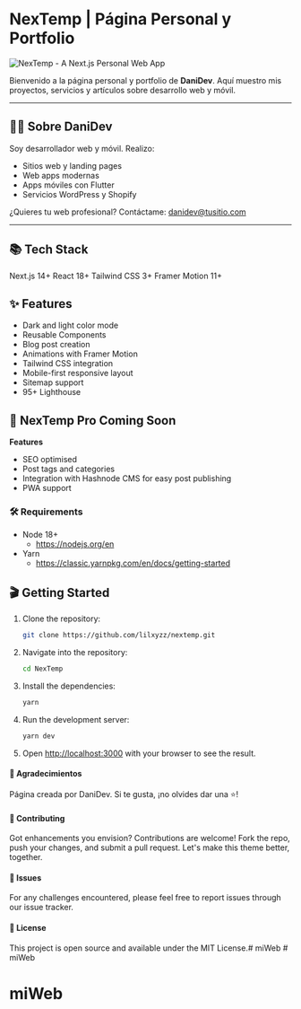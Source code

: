 
# NexTemp | Página Personal y Portfolio

![NexTemp - A Next.js Personal Web App](https://github.com/lilxyzz/nextemp/blob/main/public/NexTemp-cover.png)


Bienvenido a la página personal y portfolio de **DaniDev**. Aquí muestro mis proyectos, servicios y artículos sobre desarrollo web y móvil.

---


## 👨‍💻 Sobre DaniDev

Soy desarrollador web y móvil. Realizo:
- Sitios web y landing pages
- Web apps modernas
- Apps móviles con Flutter
- Servicios WordPress y Shopify

¿Quieres tu web profesional? Contáctame: [danidev@tusitio.com](mailto:danidev@tusitio.com)

---

## 📚 Tech Stack
Next.js 14+
React 18+
Tailwind CSS 3+
Framer Motion 11+

## ✨ Features
- Dark and light color mode 
- Reusable Components
- Blog post creation
- Animations with Framer Motion
- Tailwind CSS integration
- Mobile-first responsive layout
- Sitemap support
- 95+ Lighthouse

## 🚀 NexTemp Pro Coming Soon
**Features**
- SEO optimised 
- Post tags and categories
- Integration with Hashnode CMS for easy post publishing
- PWA support
  

### 🛠️ Requirements

- Node 18+
  - https://nodejs.org/en
- Yarn
  - https://classic.yarnpkg.com/en/docs/getting-started



## 🎬 Getting Started

1. Clone the repository:
    ```bash
    git clone https://github.com/lilxyzz/nextemp.git
    ```

2. Navigate into the repository:
    ```bash
    cd NexTemp
    ```

3. Install the dependencies:
    ```bash
    yarn
    ```

4. Run the development server:
    ```bash
    yarn dev
    ```
5. Open [http://localhost:3000](http://localhost:3000) with your browser to see the result.



#### 🙏 Agradecimientos
Página creada por DaniDev. Si te gusta, ¡no olvides dar una ⭐!

#### 🤝 Contributing
Got enhancements you envision? Contributions are welcome! Fork the repo, push your changes, and submit a pull request. Let's make this theme better, together.

#### 👾 Issues
For any challenges encountered, please feel free to report issues through our issue tracker.

#### 📝 License
This project is open source and available under the MIT License.#   m i W e b  
 # miWeb
# miWeb
